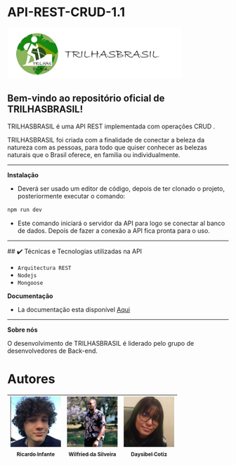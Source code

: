 # API-REST-CRUD-1.1

<img src="https://github.com/daysibel1175/API-REST-CRUD-1.1/blob/main/icono%20da%20API.png" alt="My cool logo"/>


## Bem-vindo ao repositório oficial de TRILHASBRASIL!

TRILHASBRASIL é uma API REST implementada com operações CRUD .

TRILHASBRASIL foi criada com a finalidade de conectar a beleza da natureza com as pessoas, para todo que quiser conhecer as belezas naturais que o Brasil oferece, en familia ou individualmente.
<hr>

**Instalação**

- Deverá ser usado um editor de código, depois de ter clonado o projeto, posteriormente executar o comando:

```bash
npm run dev
```

- Este comando iniciará o servidor da API para logo se conectar al banco de dados. Depois de fazer a conexão a API fica pronta para o uso.

<hr>
## ✔️ Técnicas e Tecnologias utilizadas na API

- ``Arquitectura REST``
- ``Nodejs``
- ``Mongoose``

**Documentação**

- La documentação esta disponível [Aqui](https://documenter.getpostman.com/view/22955115/2s83zjt3pH "Aqui")
<hr>

**Sobre nós**

O desenvolvimento de TRILHASBRASIL é liderado pelo grupo de desenvolvedores de Back-end.

# Autores

| [<img src="https://github.com/daysibel1175/API-REST-CRUD-1.1/blob/main/Desenvolvedores/fotodericardo.jpg" width=115><br><sub>Ricardo Infante</sub>](https://github.com/Ricardo662) |  [<img src="https://github.com/daysibel1175/API-REST-CRUD-1.1/blob/main/Desenvolvedores/fotodewilfried.jpg" width=115><br><sub>Wilfried da Silveira</sub>](https://github.com/tete-coder/) |  [<img src="https://github.com/daysibel1175/API-REST-CRUD-1.1/blob/main/Desenvolvedores/fotodedaysibel.jpg" width=115><br><sub>Daysibel Cotiz</sub>](https://github.com/daysibel1175) |
| :---: | :---: | :---: |


